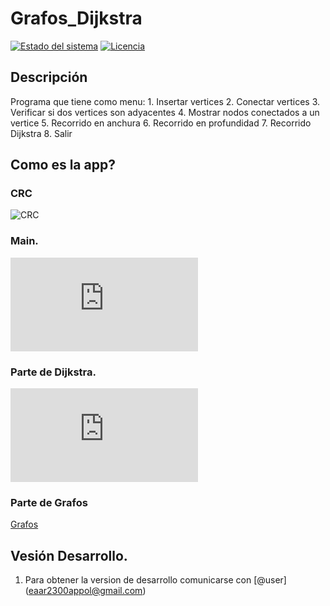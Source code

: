 # Grafos_Dijkstra

[![Estado del sistema](https://img.shields.io/badge/Estado-en%20desarrollo-yellow)](https://github.com/edisonara/Grafos_Dijkstra.git)
[![Licencia](https://img.shields.io/github/license/tuusuario/tuproyecto)](https://github.com/edisonara/Grafos_Dijkstra/blob/main/LICENSE)

## Descripción
Programa que tiene como menu:
    1. Insertar vertices
    2. Conectar vertices
    3. Verificar si dos vertices son adyacentes
    4. Mostrar nodos conectados a un vertice
    5. Recorrido en anchura
    6. Recorrido en profundidad
    7. Recorrido Dijkstra
    8. Salir


## Como es la app?
### CRC
![CRC](https://github.com/edisonara/Grafos_Dijkstra/tree/master/Laboratorio_Recorridos_Grafos/GrafoRecorridos/src)

### Main.
![Main](https://github.com/edisonara/Grafos_Dijkstra/blob/master/Laboratorio_Recorridos_Grafos/GrafoRecorridos/src/grafos/Main.java)
 
 ### Parte de Dijkstra.
![Dijkstra](https://github.com/edisonara/Grafos_Dijkstra/blob/master/Laboratorio_Recorridos_Grafos/GrafoRecorridos/src/grafos/CaminoMinimo.java)
### Parte de Grafos
[Grafos](https://github.com/edisonara/Grafos_Dijkstra/blob/master/Laboratorio_Recorridos_Grafos/GrafoRecorridos/src/grafos/GrafoMatriz.java)

## Vesión Desarrollo. 
1. Para obtener la version de desarrollo comunicarse con [@user] (eaar2300appol@gmail.com)
